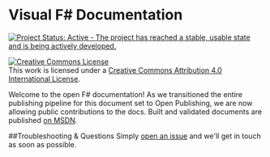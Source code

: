 # Visual F# Documentation

[![Project Status: Active - The project has reached a stable, usable state and is being actively developed.](http://www.repostatus.org/badges/latest/active.svg)](http://www.repostatus.org/#active)

<a rel="license" href="http://creativecommons.org/licenses/by/4.0/"><img alt="Creative Commons License" style="border-width:0" src="https://i.creativecommons.org/l/by/4.0/88x31.png" /></a><br />This work is licensed under a <a rel="license" href="http://creativecommons.org/licenses/by/4.0/">Creative Commons Attribution 4.0 International License</a>.

Welcome to the open F# documentation! As we transitioned the entire publishing pipeline for this document set to Open Publishing, we are now allowing public contributions to the docs. Built and validated documents are published [on MSDN](https://msdn.microsoft.com/en-us/visualfsharpdocs/conceptual/visual-fsharp).

##Troubleshooting & Questions
Simply [open an issue](https://github.com/Microsoft/visualfsharpdocs/issues) and we'll get in touch as soon as possible.
